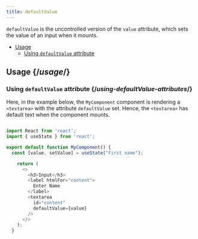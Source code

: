 ```yaml
---
title: defaultValue
---
```


<Intro>

`defaultValue` is the uncontrolled version of the `value` attribute, which sets the value of an input when it mounts.

</Intro>

- [Usage](#usage)
  - [Using `defaultValue` attribute](#using-defaultValue-attribute)

## Usage {/*usage*/}

### Using `defaultValue` attribute {/*using-defaultValue-attributes*/}

Here, in the example below, the `MyComponent` component is rendering a `<textarea>` with the attribute `defaultValue` set. Hence, the `<textarea>` has default text when the component mounts.

<Sandpack>

``` js App.js

import React from 'react';
import { useState } from 'react';

export default function MyComponent() {
  const [value, setValue] = useState("First name");

    return (
      <>
        <h3>Input</h3>
        <label htmlFor="content">
          Enter Name
        </label>
        <textarea
          id="content"
          defaultValue={value}
        />
      </>
    );
  }

```
</Sandpack>
